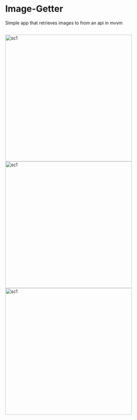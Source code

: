 # Image-Getter
Simple app that retrieves images to from an api in mvvm

##

<p float="left">

<img height="400" alt="sc1" src="https://user-images.githubusercontent.com/78055596/194418871-ba7295a0-84d9-498d-b4cb-7df27657f9be.jpg">
<img height="400" alt="sc1" src="https://user-images.githubusercontent.com/78055596/194418982-e8e0ce61-33cf-4790-9f00-4464866e177a.jpg">
<img height="400" alt="sc1" src="https://user-images.githubusercontent.com/78055596/194419307-fdfd8258-e4f0-4155-89ee-65d8972bfe80.jpg">  

